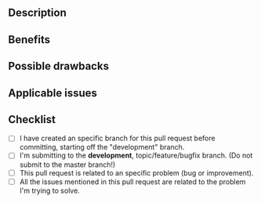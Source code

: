 <!--
  Hey, that's awesome! Thanks for your interest and for taking the time to contribute.
  The following is a set of guidelines for contributing to UpStream plugin. Use your best judgment, and feel free to propose changes to this document in a pull request. 
  
  Filling out this template is required when contributing.
  Any pull request that does not include enough information to be reviewed in a timely manner may be closed at the maintainers' discretion.
  
  Please, review the guidelines for contributing to this repository:
  
  https://github.com/AllediaWordPress/UpStream/blob/development/CONTRIBUTING.md
 -->

## Description
<!-- We must be able to understand the design of your change from this description. -->

## Benefits
<!-- What benefits will be realized the code changes? -->

## Possible drawbacks
<!-- What are the possible side-effects or negative impacts of the code changes? -->

## Applicable issues
<!-- Link any applicable Issues here -->

## Checklist

<!-- Put an x in the boxes that apply. You can also fill these out after creating the PR. If you're unsure about any of them, don't hesitate to ask. We're here to help! This is simply a reminder of what we are going to look for before merging your code. -->

- [ ] I have created an specific branch for this pull request before committing, starting off the "development" branch. 
- [ ] I'm submitting to the **development**, topic/feature/bugfix branch. (Do not submit to the master branch!)
- [ ] This pull request is related to an specific problem (bug or improvement).
- [ ] All the issues mentioned in this pull request are related to the problem I'm trying to solve.
